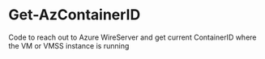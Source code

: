 # Get-AzContainerID
Code to reach out to Azure WireServer and get current ContainerID where the VM or VMSS instance is running
